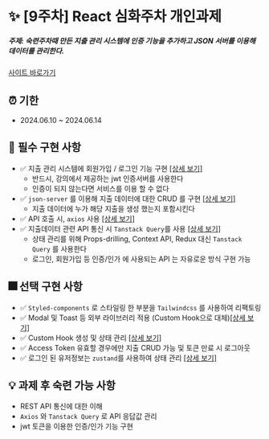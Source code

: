 # ✨ [9주차] React 심화주차 개인과제

##### 주제: 숙련주차때 만든 지출 관리 시스템에 인증 기능을 추가하고 JSON 서버를 이용해 데이터를 관리한다.

[사이트 바로가기](https://week9-sparta-account-book.vercel.app/login)

## ⏰ 기한

- 2024.06.10 ~ 2024.06.14

## 🎇 필수 구현 사항

- ✅ 지출 관리 시스템에 회원가입 / 로그인 기능 구현 [[상세 보기]](https://github.com/butterbeetle/week9-sparta-account-book/wiki/%ED%95%84%EC%88%98-%EA%B5%AC%ED%98%84-%EC%82%AC%ED%95%AD-%E2%80%90-%ED%9A%8C%EC%9B%90%EA%B0%80%EC%9E%85%EA%B3%BC-%EB%A1%9C%EA%B7%B8%EC%9D%B8-%EA%B8%B0%EB%8A%A5-%EA%B5%AC%ED%98%84#-auth) 
  - 반드시, 강의에서 제공하는 jwt 인증서버를 사용한다
  - 인증이 되지 않는다면 서비스를 이용 할 수 없다
- ✅ `json-server` 를 이용해 지출 데이터에 대한 CRUD 를 구현 [[상세 보기]](https://github.com/butterbeetle/week9-sparta-account-book/wiki/%ED%95%84%EC%88%98-%EA%B5%AC%ED%98%84-%EC%82%AC%ED%95%AD-%E2%80%90-%EC%A7%80%EC%B6%9C-%EB%8D%B0%EC%9D%B4%ED%84%B0%EC%97%90-%EB%8C%80%ED%95%9C-CRUD-%EB%A5%BC-%EA%B5%AC%ED%98%84#-%EC%A7%80%EC%B6%9C-crud)
  - 지출 데이터에 누가 해당 지출을 생성 했는지 포함시킨다
- ✅ API 호출 시, `axios` 사용 [[상세 보기]](https://github.com/butterbeetle/week9-sparta-account-book/wiki/API#-api)
- ✅ 지출데이터 관련 API 통신 시 `Tanstack Query`를 사용 [[상세 보기]](https://github.com/butterbeetle/week9-sparta-account-book/wiki/API#-api)
  - 상태 관리를 위해 Props-drilling, Context API, Redux 대신 `Tanstack Query` 를 사용한다
  - 로그인, 회원가입 등 인증/인가 에 사용되는 API 는 자유로운 방식 구현 가능

## 🎆 선택 구현 사항

- ✅ `Styled-components` 로 스타일링 한 부분을 `Tailwindcss` 를 사용하여 리팩토링
- ✅ Modal 및 Toast 등 외부 라이브러리 적용 (Custom Hook으로 대체)[[상세 보기]](https://github.com/butterbeetle/week9-sparta-account-book/wiki/Custom-Hook#-custom-hook)
- ✅ Custom Hook 생성 및 상태 관리 [[상세 보기]](https://github.com/butterbeetle/week9-sparta-account-book/wiki/Custom-Hook#-custom-hook)
- ✅ Access Token 유효할 경우에만 지출 CRUD 가능 및 토큰 만료 시 로그아웃
- ✅ 로그인 된 유저정보는 `zustand`를 사용하여 상태 관리 [[상세 보기]](https://github.com/butterbeetle/week9-sparta-account-book/wiki/Custom-Hook#%EF%B8%8F-useme-userecord)

## 💡 과제 후 숙련 가능 사항
- REST API 통신에 대한 이해
- `Axios` 와 `Tanstack Query` 로 API 응답값 관리
- jwt 토큰을 이용한 인증/인가 기능 구현
